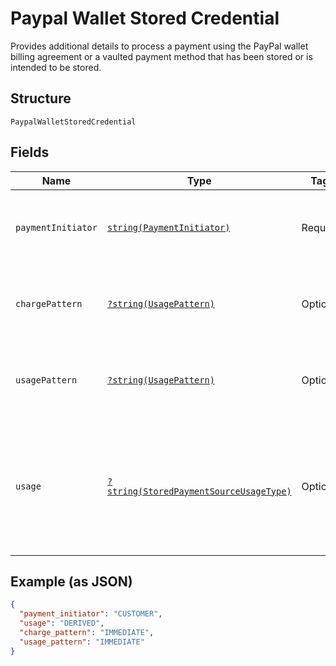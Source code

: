 
# Paypal Wallet Stored Credential

Provides additional details to process a payment using the PayPal wallet billing agreement or a vaulted payment method that has been stored or is intended to be stored.

## Structure

`PaypalWalletStoredCredential`

## Fields

| Name | Type | Tags | Description | Getter | Setter |
|  --- | --- | --- | --- | --- | --- |
| `paymentInitiator` | [`string(PaymentInitiator)`](../../doc/models/payment-initiator.md) | Required | The person or party who initiated or triggered the payment.<br><br>**Constraints**: *Minimum Length*: `1`, *Maximum Length*: `255`, *Pattern*: `^[0-9A-Z_]+$` | getPaymentInitiator(): string | setPaymentInitiator(string paymentInitiator): void |
| `chargePattern` | [`?string(UsagePattern)`](../../doc/models/usage-pattern.md) | Optional | Expected business/pricing model for the billing agreement.<br><br>**Constraints**: *Minimum Length*: `1`, *Maximum Length*: `30`, *Pattern*: `^[A-Z0-9_]+$` | getChargePattern(): ?string | setChargePattern(?string chargePattern): void |
| `usagePattern` | [`?string(UsagePattern)`](../../doc/models/usage-pattern.md) | Optional | Expected business/pricing model for the billing agreement.<br><br>**Constraints**: *Minimum Length*: `1`, *Maximum Length*: `30`, *Pattern*: `^[A-Z0-9_]+$` | getUsagePattern(): ?string | setUsagePattern(?string usagePattern): void |
| `usage` | [`?string(StoredPaymentSourceUsageType)`](../../doc/models/stored-payment-source-usage-type.md) | Optional | Indicates if this is a `first` or `subsequent` payment using a stored payment source (also referred to as stored credential or card on file).<br><br>**Default**: `StoredPaymentSourceUsageType::DERIVED`<br><br>**Constraints**: *Minimum Length*: `1`, *Maximum Length*: `255`, *Pattern*: `^[0-9A-Z_]+$` | getUsage(): ?string | setUsage(?string usage): void |

## Example (as JSON)

```json
{
  "payment_initiator": "CUSTOMER",
  "usage": "DERIVED",
  "charge_pattern": "IMMEDIATE",
  "usage_pattern": "IMMEDIATE"
}
```

